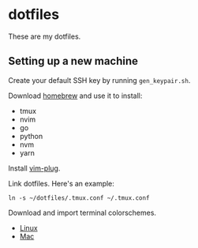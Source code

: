 # dotfiles

These are my dotfiles.

## Setting up a new machine

Create your default SSH key by running `gen_keypair.sh`.

Download [homebrew](https://brew.sh/) and use it to install:

- tmux
- nvim
- go
- python
- nvm
- yarn

Install [vim-plug](https://github.com/junegunn/vim-plug).

Link dotfiles. Here's an example:

```
ln -s ~/dotfiles/.tmux.conf ~/.tmux.conf
```

Download and import terminal colorschemes.

- [Linux](https://github.com/denysdovhan/one-gnome-terminal)
- [Mac](https://github.com/nathanbuchar/atom-one-dark-terminal)
